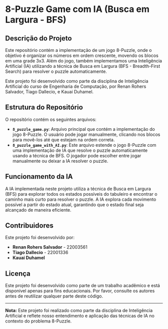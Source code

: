 # 8-Puzzle Game com IA (Busca em Largura - BFS)

## Descrição do Projeto

Este repositório contém a implementação de um jogo 8-Puzzle, onde o objetivo é organizar os números em ordem crescente, movendo os blocos em uma grade 3x3. Além do jogo, também implementamos uma Inteligência Artificial (IA) utilizando a técnica de Busca em Largura (BFS - Breadth-First Search) para resolver o puzzle automaticamente.

Este projeto foi desenvolvido como parte da disciplina de Inteligência Artificial do curso de Engenharia de Computação, por Renan Rohers Salvador, Tiago Dallecio, e Kauai Duhamel.

## Estrutura do Repositório

O repositório contém os seguintes arquivos:

- **`8_puzzle_game.py`**: Arquivo principal que contém a implementação do jogo 8-Puzzle. O usuário pode jogar manualmente, clicando nos blocos para movê-los até que estejam na ordem correta.
- **`8_puzzle_game_with_AI.py`**: Este arquivo estende o jogo 8-Puzzle com uma implementação de IA que resolve o puzzle automaticamente usando a técnica de BFS. O jogador pode escolher entre jogar manualmente ou deixar a IA resolver o puzzle.

## Funcionamento da IA

A IA implementada neste projeto utiliza a técnica de Busca em Largura (BFS) para explorar todos os estados possíveis do tabuleiro e encontrar o caminho mais curto para resolver o puzzle. A IA explora cada movimento possível a partir do estado atual, garantindo que o estado final seja alcançado de maneira eficiente.

## Contribuidores

Este projeto foi desenvolvido por:
- **Renan Rohers Salvador** - 22003561
- **Tiago Dallecio** - 22001336
- **Kauai Duhamel** 

## Licença

Este projeto foi desenvolvido como parte de um trabalho acadêmico e está disponível apenas para fins educacionais. Por favor, consulte os autores antes de reutilizar qualquer parte deste código.

---

**Nota:** Este projeto foi realizado como parte da disciplina de Inteligência Artificial e reflete nosso entendimento e aplicação das técnicas de IA no contexto do problema 8-Puzzle.
